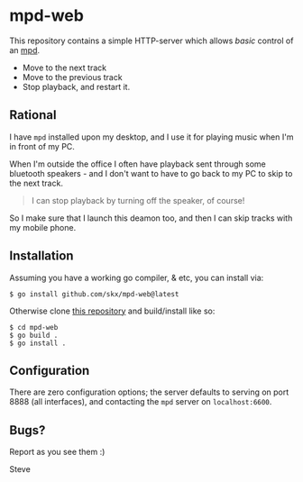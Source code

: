 # mpd-web

This repository contains a simple HTTP-server which allows *basic* control of an [mpd](https://www.musicpd.org/).

* Move to the next track
* Move to the previous track
* Stop playback, and restart it.



## Rational

I have `mpd` installed upon my desktop, and I use it for playing music when I'm in front of my PC.

When I'm outside the office I often have playback sent through some bluetooth speakers - and I don't want to have to go back to my PC to skip to the next track.

> I can stop playback by turning off the speaker, of course!

So I make sure that I launch this deamon too, and then I can skip tracks with my mobile phone.



## Installation

Assuming you have a working go compiler, & etc, you can install via:

    $ go install github.com/skx/mpd-web@latest

Otherwise clone [this repository](https://github.com/skx/mpd-web) and build/install like so:

    $ cd mpd-web
    $ go build .
    $ go install .



## Configuration

There are zero configuration options; the server defaults to serving on port 8888 (all interfaces), and contacting the `mpd` server on `localhost:6600`.



## Bugs?

Report as you see them :)



Steve
